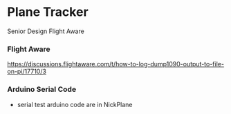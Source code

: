 # Plane Tracker
Senior Design Flight Aware

### Flight Aware
https://discussions.flightaware.com/t/how-to-log-dump1090-output-to-file-on-pi/17710/3

### Arduino Serial Code
- serial test arduino code are in NickPlane
